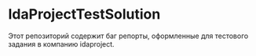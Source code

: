 # IdaProjectTestSolution

Этот репозиторий содержит баг репорты, оформленные для тестового задания в компанию idaproject.
